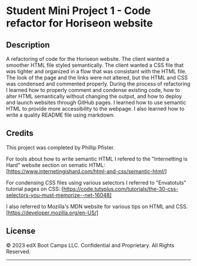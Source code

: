 # Student Mini Project 1 - Code refactor for Horiseon website

## Description

A refactoring of code for the Horiseon website. 
The client wanted a smoother HTML file styled semantically. 
The client wanted a CSS file that was tighter and organized in a flow that was consistant with the HTML file.
The look of the page and the links were not altered, but the HTML and CSS was condensed and commented properly.
During the process of refactoring I learned how to properly comment and condense existing code, how to alter HTML semantically without 
changing the output, and how to deploy and launch websites through GitHub pages.
I learned how to use semantic HTML to provide more accessibility to the webpage.
I also learned how to write a quality README file using markdown.


## Credits

This project was completed by Phillip Pfister.

For tools about how to write semantic HTML I refered to the "Internetting is Hard" website section on sematic HTML:
[https://www.internetingishard.com/html-and-css/semantic-html/]

For condensing CSS files using various selectors I referred to "Envatotuts" tutorial pages on CSS:
[https://code.tutsplus.com/tutorials/the-30-css-selectors-you-must-memorize--net-16048]

I also referred to Mozilla's MDN website for various tips on HTML and CSS.
[https://developer.mozilla.org/en-US/]



## License

© 2023 edX Boot Camps LLC. Confidential and Proprietary. All Rights Reserved.

---


